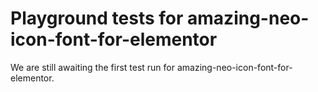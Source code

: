 # Playground tests for amazing-neo-icon-font-for-elementor
We are still awaiting the first test run for amazing-neo-icon-font-for-elementor.
